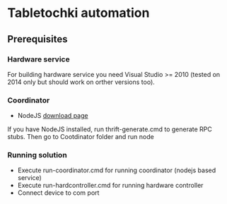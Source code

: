 # Tabletochki automation #

## Prerequisites
### Hardware service ###
For building hardware service you need Visual Studio >= 2010 (tested on 2014 only but should work on orther versions too).


### Coordinator ###

* NodeJS [download page](http://nodejs.org/download/)

If you have NodeJS installed, run thrift-generate.cmd to generate RPC stubs. Then go to Cootdinator folder and run node 

### Running solution ###

* Execute run-coordinator.cmd for running coordinator (nodejs based service)
* Execute run-hardcontroller.cmd for running hardware controller 
* Connect device to com port 









